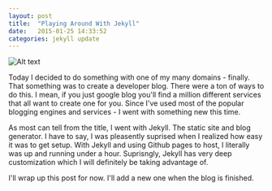 ```yaml
---
layout: post
title:  "Playing Around With Jekyll"
date:   2015-01-25 14:33:52
categories: jekyll update
---
```

![Alt text](http://s29.postimg.org/wrg7t6ogn/Github_Ruby.png "Octocat")

Today I decided to do something with one of my many domains - finally. That something was to create
a developer blog. There were a ton of ways to do this. I mean, if you just google blog you'll find 
a million different services that all want to create one for you. Since I've used most of the popular 
blogging engines and services - I went with something new this time. 

As most can tell from the title, I went with Jekyll. The static site and blog generator. 
I have to say, I was pleasently suprised when I realized how easy it was to get setup. 
With Jekyll and using Github pages to host, I literally was up and running under a hour.
Suprisngly, Jekyll has very deep customization which I will definitely be taking advantage of. 

I'll wrap up this post for now. I'll add a new one when the blog is finished. 



